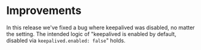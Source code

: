 # Improvements

In this release we've fixed a bug where keepalived was disabled, no matter the
setting. The intended logic of "keepalived is enabled by default, disabled via
`keepalived.enabled: false`" holds.
